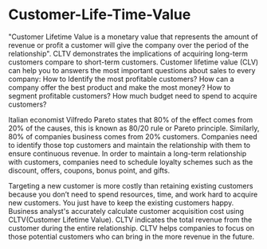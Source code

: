 # Customer-Life-Time-Value
"Customer Lifetime Value is a monetary value that represents the amount of revenue or profit a customer will give the company over the period of the relationship".
 CLTV demonstrates the implications of acquiring long-term customers compare to short-term customers.
 Customer lifetime value (CLV) can help you to answers the most important questions about sales to every company: 
   How to Identify the most profitable customers? 
   How can a company offer the best product and make the most money? 
   How to segment profitable customers? 
   How much budget need to spend to acquire customers?
   
   
   
   
Italian economist Vilfredo Pareto states that 80% of the effect comes from 20% of the causes, this is known as 80/20 rule or Pareto principle. Similarly, 80% of companies business comes from 20% customers. Companies need to identify those top customers and maintain the relationship with them to ensure continuous revenue. In order to maintain a long-term relationship with customers, companies need to schedule loyalty schemes such as the discount, offers, coupons, bonus point, and gifts. 




Targeting a new customer is more costly than retaining existing customers because you don’t need to spend resources, time, and work hard to acquire new customers. You just have to keep the existing customers happy. Business analyst's accurately calculate customer acquisition cost using CLTV(Customer Lifetime Value). CLTV indicates the total revenue from the customer during the entire relationship. CLTV helps companies to focus on those potential customers who can bring in the more revenue in the future.

